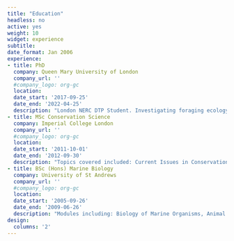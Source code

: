 ```yaml
---
title: "Education"
headless: no
active: yes
weight: 10
widget: experience
subtitle:
date_format: Jan 2006
experience:
- title: PhD
  company: Queen Mary University of London
  company_url: ''
  #company_logo: org-gc
  location: 
  date_start: '2017-09-25'
  date_end: '2022-04-25'
  description: "London NERC DTP Student. Investigating foraging ecology, movement ecology, and population dynamics of loggerhead sea turtles (<a>Caretta caretta</a>)."
- title: MSc Conservation Science
  company: Imperial College London
  company_url: ''
  #company_logo: org-gc
  location: 
  date_start: '2011-10-01'
  date_end: '2012-09-30'
  description: "Topics covered included: Current Issues in Conservation, Sustainable Use and Resource Exploitation, Population Surveys, Conservation Management, Priority Setting and Implementation.Thesis: Noisy Neighbours - using Automatic Identification System (AIS) and passive acoustic monitoring data to measure individual vessel source levels in critical whale habitat."
- title: BSc (Hons) Marine Biology
  company: University of St Andrews
  company_url: ''
  #company_logo: org-gc
  location: 
  date_start: '2005-09-26'
  date_end: '2009-06-26'
  description: "Modules including: Biology of Marine Organisms, Animal Behaviour, Conservation Research Methods, Marine Mammals and Man, Scientific Diving. Dissertation: Echolocation clicks of cetaceans - variation due to cetacean size, social and prey preferences."
design:
  columns: '2'
---
```

